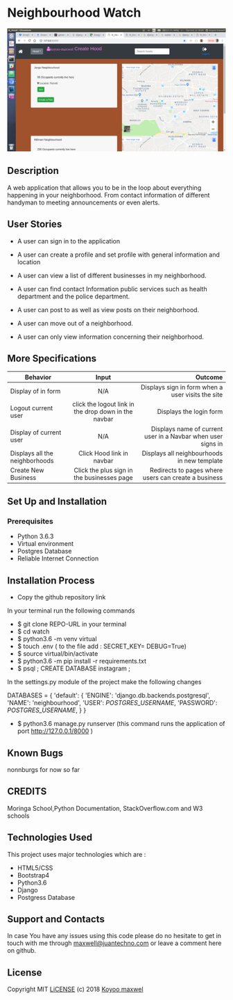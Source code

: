# Neighbourhood Watch

<img src="/staticfiles/Screenshot from 2018-10-23 18-09-27.png" alt="">

## Description

A web application that allows you to be in the loop about everything happening in your neighborhood. From contact information of different handyman to meeting announcements or even alerts.

## User Stories

- A user can sign in to the application

- A user can create a profile and set profile with general information and location
- A user can view a list of different businesses in my neighborhood.
- A user can find contact Information public services such as health department and the police department.
- A user can post to as well as view posts on their neighborhood.
- A user can move out of a neighborhood.
- A user can only view information concerning their neighborhood.

## More Specifications

| Behavior                       |                        Input                         |                                                      Outcome |
| ------------------------------ | :--------------------------------------------------: | -----------------------------------------------------------: |
| Display of in form             |                         N/A                          |            Displays sign in form when a user visits the site |
| Logout current user            | click the logout link in the drop down in the navbar |                                      Displays the login form |
| Display of current user        |                         N/A                          | Displays name of current user in a Navbar when user signs in |
| Displays all the neighborhoods |              Click Hood link in navbar               |                  Displays all neighbourhoods in new template |
| Create New Business            |      Click the plus sign in the businesses page      |         Redirects to pages where users can create a business |

## Set Up and Installation

### Prerequisites

- Python 3.6.3
- Virtual environment
- Postgres Database
- Reliable Internet Connection

## Installation Process

- Copy the github repository link

In your terminal run the following commands

- $ git clone REPO-URL in your terminal
- $ cd watch
- $ python3.6 -m venv virtual
- $ touch .env ( to the file add :
  SECRET_KEY=<your secret key>
  DEBUG=True)
- $ source virtual/bin/activate
- $ python3.6 -m pip install -r requirements.txt
- $ psql ; CREATE DATABASE instagram ;

In the settings.py module of the project make the following changes

DATABASES = {
'default': {
'ENGINE': 'django.db.backends.postgresql',
'NAME': 'neighbourhood',
'USER': _POSTGRES_USERNAME_,
'PASSWORD': _POSTGRES_USERNAME_,
}
}

- $ python3.6 manage.py runserver (this command runs the application of port http://127.0.0.1/8000 )

## Known Bugs

nonnburgs for now so far

## CREDITS

Moringa School,Python Documentation, StackOverflow.com and W3 schools

## Technologies Used

This project uses major technologies which are :

- HTML5/CSS
- Bootstrap4
- Python3.6
- Django
- Postgress Database

## Support and Contacts

In case You have any issues using this code please do no hesitate to get in touch with me through maxwell@juantechno.com or leave a comment here on github.

## License

Copyright MIT [LiCENSE](LICENSE) (c) 2018 [Koyoo maxwel](https://github.com/koyoo-maxwel)
